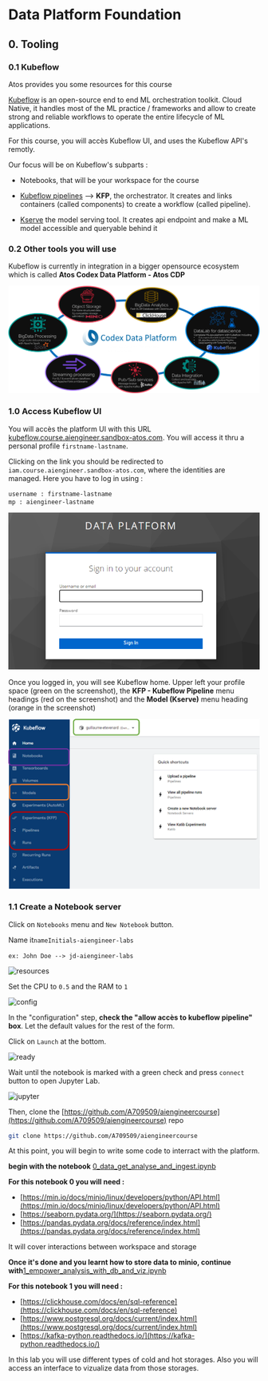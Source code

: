 # Data Platform Foundation


## 0. Tooling

### 0.1 Kubeflow

Atos provides you some resources for this course

[Kubeflow](https://www.kubeflow.org/) is an open-source end to end ML orchestration toolkit. Cloud Native, it handles most of the ML practice  / frameworks and allow to create strong and reliable workflows to operate the entire lifecycle of ML applications.

For this course, you will accès Kubeflow UI, and uses the Kubeflow API's remotly.

Our focus will be on Kubeflow's subparts :

- Notebooks, that will be your workspace for the course
- [Kubeflow pipelines](https://www.kubeflow.org/docs/components/pipelines/v1/introduction/) --> **KFP**, the orchestrator. It creates and links containers (called components) to create a workflow (called pipeline).

- [Kserve](https://github.com/kserve/kserve) the model serving tool. It creates api endpoint and make a ML model accessible and queryable behind it

### 0.2 Other tools you will use 

Kubeflow is currently in integration in a bigger opensource ecosystem 
which is called **Atos Codex Data Platform - Atos CDP**

![codex](./images/codex.png)


### 1.0 Access Kubeflow UI

You will accès the platform UI with this URL [kubeflow.course.aiengineer.sandbox-atos.com](kubeflow.course.aiengineer.sandbox-atos.com). You will access it thru a personal profile `firstname-lastname`.

Clicking on the link you should be redirected to `iam.course.aiengineer.sandbox-atos.com`, where the identities are managed. Here you have to log in using : 

```
username : firstname-lastname 
mp : aiengineer-lastname
```

![iam](./images/iam.png)

Once you logged in, you will see Kubeflow home. Upper left your profile space (green on the screenshot), the **KFP - Kubeflow Pipeline** menu headings (red on the screenshot) and the **Model (Kserve)** menu heading (orange in the screenshot)

![home](./images/home.png)

### 1.1 Create a Notebook server

Click on `Notebooks` menu and `New Notebook` button.

Name it`nameInitials-aiengineer-labs`  

```ex: John Doe --> jd-aiengineer-labs```

![resources](./images/resources.png)

Set the CPU to `0.5` and the RAM to `1`

![config](./images/config.png)

In the "configuration" step, **check the "allow accès to kubeflow pipeline" box**. Let the default values for the rest of the form.

Click on `Launch` at the bottom.

![ready](./images/ready.png)

Wait until the notebook is marked with a green check and press `connect` button to open Jupyter Lab.

![jupyter](./images/jupyter.png)


Then, clone the [https://github.com/A709509/aiengineercourse](https://github.com/A709509/aiengineercourse) repo

```bash
git clone https://github.com/A709509/aiengineercourse
```

At this point, you will begin to write some code to interract with the platform.

**begin with the notebook** [0_data_get_analyse_and_ingest.ipynb](0_data_get_analyse_and_ingest.ipynb)

**For this notebook 0 you will need :**

- [https://min.io/docs/minio/linux/developers/python/API.html](https://min.io/docs/minio/linux/developers/python/API.html)
- [https://seaborn.pydata.org/](https://seaborn.pydata.org/)
- [https://pandas.pydata.org/docs/reference/index.html](https://pandas.pydata.org/docs/reference/index.html)

It will cover interactions between workspace and storage



**Once it's done and you learnt how to store data to minio, continue with**[1_empower_analysis_with_db_and_viz.ipynb](1_empower_analysis_with_db_and_viz.ipynb)

**For this notebook 1 you will need :**

 - [https://clickhouse.com/docs/en/sql-reference](https://clickhouse.com/docs/en/sql-reference)
 - [https://www.postgresql.org/docs/current/index.html](https://www.postgresql.org/docs/current/index.html)
 - [https://kafka-python.readthedocs.io/](https://kafka-python.readthedocs.io/)

 In this lab you will use different types of cold and hot storages. Also you will access an interface to vizualize data from those storages.